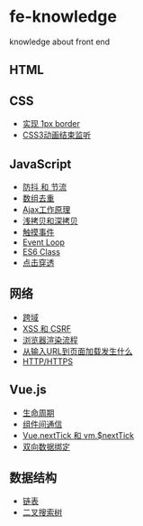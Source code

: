 # fe-knowledge
knowledge about front end

## HTML

## CSS

* [实现 1px border](https://github.com/Leechikit/fe-knowledge/issues/6)
* [CSS3动画结束监听]()

## JavaScript

* [防抖 和 节流](https://github.com/Leechikit/fe-knowledge/issues/3)
* [数组去重](https://github.com/Leechikit/fe-knowledge/issues/4)
* [Ajax工作原理](https://github.com/Leechikit/fe-knowledge/issues/5)
* [浅拷贝和深拷贝](https://github.com/Leechikit/fe-knowledge/issues/10)
* [触摸事件](https://github.com/Leechikit/fe-knowledge/issues/12)
* [Event Loop](https://github.com/Leechikit/fe-knowledge/issues/15)
* [ES6 Class]()
* [点击穿透]()

## 网络

* [跨域](https://github.com/Leechikit/fe-knowledge/issues/1)
* [XSS 和 CSRF](https://github.com/Leechikit/fe-knowledge/issues/2)
* [浏览器渲染流程](https://github.com/Leechikit/fe-knowledge/issues/9)
* [从输入URL到页面加载发生什么](https://github.com/Leechikit/fe-knowledge/issues/13)
* [HTTP/HTTPS](https://github.com/Leechikit/fe-knowledge/issues/14)

## Vue.js

* [生命周期](https://github.com/Leechikit/fe-knowledge/issues/7)
* [组件间通信](https://github.com/Leechikit/fe-knowledge/issues/8)
* [Vue.nextTick 和 vm.$nextTick](https://github.com/Leechikit/fe-knowledge/issues/11)
* [双向数据绑定]()

## 数据结构

* [链表]()
* [二叉搜索树]()
